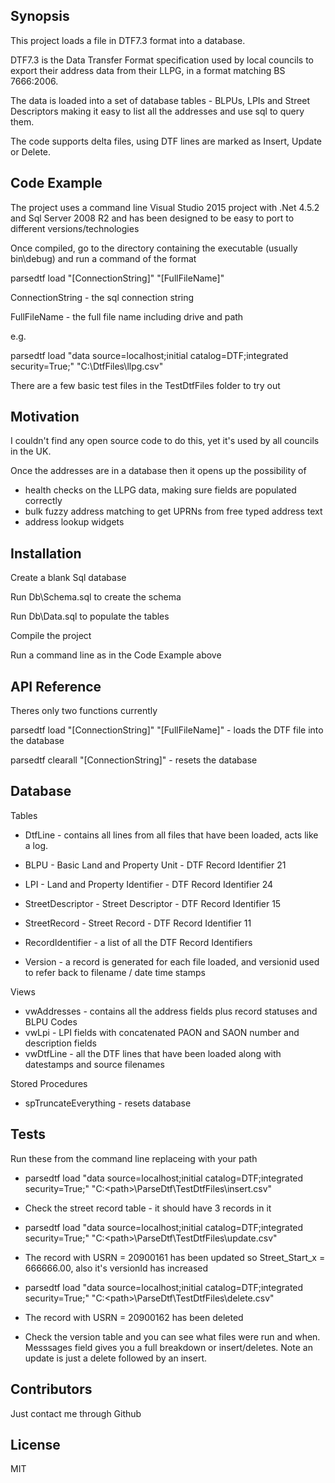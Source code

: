 ﻿## Synopsis

This project loads a file in DTF7.3 format into a database. 

DTF7.3 is the Data Transfer Format specification used by local councils to export their address data from their LLPG, in a format matching BS 7666:2006.

The data is loaded into a set of database tables - BLPUs, LPIs and Street Descriptors making it easy to list all the addresses and use sql to query them.

The code supports delta files, using DTF lines are marked as Insert, Update or Delete.

## Code Example

The project uses a command line Visual Studio 2015 project with .Net 4.5.2 and Sql Server 2008 R2 and has been designed to be easy to port to different versions/technologies

Once compiled, go to the directory containing the executable (usually bin\debug) and run a command of the format

parsedtf load "[ConnectionString]" "[FullFileName]"

ConnectionString - the sql connection string

FullFileName - the full file name including drive and path

e.g.

parsedtf load "data source=localhost;initial catalog=DTF;integrated security=True;" "C:\DtfFiles\llpg.csv"

There are a few basic test files in the TestDtfFiles folder to try out

## Motivation

I couldn't find any open source code to do this, yet it's used by all councils in the UK. 

Once the addresses are in a database then it opens up the possibility of
* health checks on the LLPG data, making sure fields are populated correctly
* bulk fuzzy address matching to get UPRNs from free typed address text
* address lookup widgets 

## Installation

Create a blank Sql database

Run Db\Schema.sql to create the schema

Run Db\Data.sql to populate the tables

Compile the project

Run a command line as in the Code Example above

## API Reference

Theres only two functions currently

parsedtf load "[ConnectionString]" "[FullFileName]" - loads the DTF file into the database

parsedtf clearall "[ConnectionString]" - resets the database

## Database 

Tables
* DtfLine - contains all lines from all files that have been loaded, acts like a log. 

* BLPU - Basic Land and Property Unit - DTF Record Identifier 21
* LPI - Land and Property Identifier - DTF Record Identifier 24
* StreetDescriptor - Street Descriptor - DTF Record Identifier 15
* StreetRecord - Street Record - DTF Record Identifier 11

* RecordIdentifier - a list of all the DTF Record Identifiers
* Version - a record is generated for each file loaded, and versionid used to refer back to filename / date time stamps

Views
* vwAddresses - contains all the address fields plus record statuses and BLPU Codes
* vwLpi - LPI fields with concatenated PAON and SAON number and description fields
* vwDtfLine - all the DTF lines that have been loaded along with datestamps and source filenames

Stored Procedures
* spTruncateEverything - resets database 

## Tests

Run these from the command line replaceing <path> with your path
* parsedtf load "data source=localhost;initial catalog=DTF;integrated security=True;" "C:\<path>\ParseDtf\TestDtfFiles\insert.csv"
* Check the street record table - it should have 3 records in it

* parsedtf load "data source=localhost;initial catalog=DTF;integrated security=True;" "C:\<path>\ParseDtf\TestDtfFiles\update.csv"
* The record with USRN = 20900161 has been updated so Street_Start_x = 666666.00, also it's versionId has increased

* parsedtf load "data source=localhost;initial catalog=DTF;integrated security=True;" "C:\<path>\ParseDtf\TestDtfFiles\delete.csv"
* The record with USRN = 20900162 has been deleted 

* Check the version table and you can see what files were run and when. Messsages field gives you a full breakdown or insert/deletes. Note an update is just a delete followed by an insert.

## Contributors

Just contact me through Github

## License

MIT